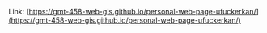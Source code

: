 Link:  [https://gmt-458-web-gis.github.io/personal-web-page-ufuckerkan/](https://gmt-458-web-gis.github.io/personal-web-page-ufuckerkan/)
